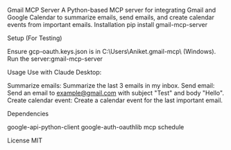 Gmail MCP Server
A Python-based MCP server for integrating Gmail and Google Calendar to summarize emails, send emails, and create calendar events from important emails.
Installation
pip install gmail-mcp-server

Setup (For Testing)

Ensure gcp-oauth.keys.json is in C:\Users\Aniket\.gmail-mcp\ (Windows).
Run the server:gmail-mcp-server



Usage
Use with Claude Desktop:

Summarize emails: Summarize the last 3 emails in my inbox.
Send email: Send an email to example@gmail.com with subject "Test" and body "Hello".
Create calendar event: Create a calendar event for the last important email.

Dependencies

google-api-python-client
google-auth-oauthlib
mcp
schedule

License
MIT
